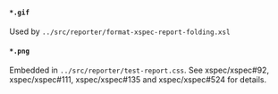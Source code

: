 #### `*.gif`

Used by `../src/reporter/format-xspec-report-folding.xsl`

#### `*.png`

Embedded in `../src/reporter/test-report.css`.
See xspec/xspec#92, xspec/xspec#111, xspec/xspec#135 and xspec/xspec#524 for details.
